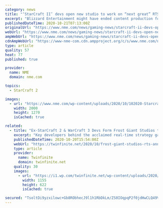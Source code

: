 ```yaml
---
category: news
title: "‘StarCraft II’ devs open new studio to work on “next great” RTS game"
excerpt: "Blizzard Entertainment might have ended content production for StarCraft II, but a number of the game’s developers have banded together to open a new studio focused on PC real-time strategy games."
publishedDateTime: 2020-10-21T07:13:00Z
originalUrl: "https://www.nme.com/news/gaming-news/starcraft-ii-devs-open-new-studio-to-work-on-next-great-rts-game-2793282"
webUrl: "https://www.nme.com/news/gaming-news/starcraft-ii-devs-open-new-studio-to-work-on-next-great-rts-game-2793282"
ampWebUrl: "https://www.nme.com/news/gaming-news/starcraft-ii-devs-open-new-studio-to-work-on-next-great-rts-game-2793282?amp"
cdnAmpWebUrl: "https://www-nme-com.cdn.ampproject.org/c/s/www.nme.com/news/gaming-news/starcraft-ii-devs-open-new-studio-to-work-on-next-great-rts-game-2793282?amp"
type: article
quality: 57
heat: 77
published: true

provider:
  name: NME
  domain: nme.com

topics:
  - StarCraft 2

images:
  - url: "https://www.nme.com/wp-content/uploads/2020/10/102020-Starcraft-II-Blizzard-Entertainment.jpg"
    width: 2000
    height: 1270
    isCached: true

related:
  - title: "Ex-StarCraft 2 & WarCraft 3 Devs Form Frost Giant Studios to Create “Next Great RTS”"
    excerpt: "Key developers behind the acclaimed real-time strategy games, StarCraft 2 and WarCraft 3, are forming a new game development team known as Frost Giant Studios. The team is being formed to create ..."
    publishedDateTime: 2020-10-20T15:54:00Z
    webUrl: "https://twinfinite.net/2020/10/frost-giant-studios-rts-announcement/"
    type: article
    provider:
      name: Twinfinite
      domain: twinfinite.net
    quality: 30
    images:
      - url: "https://i1.wp.com/twinfinite.net/wp-content/uploads/2020/10/frost-giant-studios-2.png?fit=1155%2C622&#038;ssl=1"
        width: 1155
        height: 622
        isCached: true

secured: "TsoltDi9yzxilowc+Gb8RObhecJ9l1h1RbDkLm/ZS0IOqpqP2f0jdHwCLQ49VwG8FGCuhz+DZ6kMZhG27TUn4s8+Aha+MOmBijqKATrN31aNuBujCjtBTIiAqQ897EtJvs4FBU1zSFTs5nfsbwP/IGM6oe6waPq6AwTWQ6k8dW4EbY5UQoDm5HYHhJyNVWVdiQOG20MQAuZYMa/5fNtdv/2Pjn0EY4GW1etUZY3GIY/S0uTML32q2ryKxPvRG5bjGRgYOoEDWYJ3QGoJU0ZDZrYoWwCr4JXsKIwSCk1wQYlxuZ4QsKvk/eJ7+cVnP3NWo7lrjHjpPTXNN3BFCI4jaZXspbF4F/JLo8+ua7t2k3Q=;mG0P/NvxkpxLdb2tp2GIiQ=="
---
```


